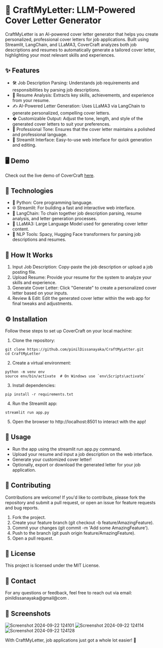 # 📝 CraftMyLetter: LLM-Powered Cover Letter Generator
CraftMyLetter is an AI-powered cover letter generator that helps you create personalized, professional cover letters for job applications. Built using Streamlit, LangChain, and LLaMA3, CoverCraft analyzes both job descriptions and resumes to automatically generate a tailored cover letter, highlighting your most relevant skills and experiences.

## ✨ Features
- 🛠️ Job Description Parsing: Understands job requirements and responsibilities by parsing job descriptions.
- 📄 Resume Analysis: Extracts key skills, achievements, and experience from your resume.
- ✍️ AI-Powered Letter Generation: Uses LLaMA3 via LangChain to generate personalized, compelling cover letters.
- � Customizable Output: Adjust the tone, length, and style of the generated cover letters to suit your preferences.
- 💼 Professional Tone: Ensures that the cover letter maintains a polished and professional language.
- 🚀 Streamlit Interface: Easy-to-use web interface for quick generation and editing.

## 🖥️ Demo
Check out the live demo of CoverCraft [here](https://craftmyletter-eybxgpw69mybexpqge8jva.streamlit.app/).

## 🔧 Technologies
- 🐍 Python: Core programming language.
- 🌐 Streamlit: For building a fast and interactive web interface.
- 🔗 LangChain: To chain together job description parsing, resume analysis, and letter generation processes.
- 🦙 LLaMA3: Large Language Model used for generating cover letter content.
- 🧠 NLP Tools: Spacy, Hugging Face transformers for parsing job descriptions and resumes.

## 🚀 How It Works
1. Input Job Description: Copy-paste the job description or upload a job posting file.
2. Upload Resume: Provide your resume for the system to analyze your skills and experience.
3. Generate Cover Letter: Click "Generate" to create a personalized cover letter based on your inputs.
4. Review & Edit: Edit the generated cover letter within the web app for final tweaks and adjustments.

## ⚙️ Installation
Follow these steps to set up CoverCraft on your local machine:

1. Clone the repository:
```
git clone https://github.com/pinilDissanayaka/CraftMyLetter.git
cd CraftMyLetter
```

2. Create a virtual environment:
```
python -m venv env
source env/bin/activate  # On Windows use `env\Scripts\activate`
```

3. Install dependencies:
```
pip install -r requirements.txt
```

4. Run the Streamlit app:
```
streamlit run app.py
```

5. Open the browser to http://localhost:8501 to interact with the app!

## 🎯 Usage
- Run the app using the streamlit run app.py command.
- Upload your resume and input a job description on the web interface.
- Generate your customized cover letter!
- Optionally, export or download the generated letter for your job application.

## 🤝 Contributing
Contributions are welcome! If you'd like to contribute, please fork the repository and submit a pull request, or open an issue for feature requests and bug reports.

1. Fork the project.
2. Create your feature branch (git checkout -b feature/AmazingFeature).
3. Commit your changes (git commit -m 'Add some AmazingFeature').
4. Push to the branch (git push origin feature/AmazingFeature).
5. Open a pull request.
   
## 📝 License
This project is licensed under the MIT License. 

## 📧 Contact
For any questions or feedback, feel free to reach out via email: pinildissanayaka@gmail@com .

## 📸 Screenshots 
![Screenshot 2024-09-22 124101](https://github.com/user-attachments/assets/500ad833-3af6-4b22-9968-910aab0d1e48)
![Screenshot 2024-09-22 124114](https://github.com/user-attachments/assets/450b416c-d488-458f-886a-6ece121c1974)
![Screenshot 2024-09-22 124128](https://github.com/user-attachments/assets/d4690abf-3043-4be0-99cf-b928fb91fa07)

With CraftMyLetter, job applications just got a whole lot easier! 🚀
